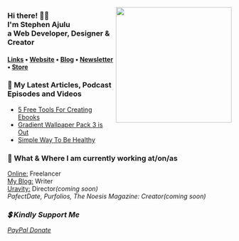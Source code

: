   <!-- Hi there! Feel free to make this your own but don't use my data --> 
  <a href="https://stephenajulu.com"><img src="https://raw.githubusercontent.com/stephenajulu/stephenajulu/master/images/Github%20Stephen%20Ajulu%20(2).png" align="right" width="260px"></a>
<h3>Hi there! 👋🤓<br>I'm Stephen Ajulu<br>a Web Developer, Designer & Creator</h3>

<h4> <a href="https://links.stephenajulu.com">Links</a> • <a href="https://stephenajulu.com">Website</a> • <a href="https://ajulusthoughts.stephenajulu.com">Blog</a> • <a href="https://stephenajulu.substack.com">Newsletter</a> • <a href="https://stephenajulu.gumroad.com">Store</a></h4>

<h3>📕 My Latest Articles, Podcast Episodes and Videos</h3>

<!-- BLOG-POST-LIST:START -->
- [5 Free Tools For Creating Ebooks](https://ajulusthoughts.stephenajulu.com/post/5-free-tools-for-creating-ebooks/)
- [Gradient Wallpaper Pack 3 is Out](https://ajulusthoughts.stephenajulu.com/post/gradient-wallpaper-pack-3-is-out/)
- [Simple Way To Be Healthy](https://ajulusthoughts.stephenajulu.com/post/simple-way-to-be-healthy/)
<!-- BLOG-POST-LIST:END -->

<h3>💼 What & Where I am currently working at/on/as</h3>

<p>
<a href="https://stephenajulu.com">Online:</a> Freelancer<br>
<a href="https://ajulusthoughts.stephenajulu.com">My Blog:</a> Writer<br>
<a href="https://uravity.netlify.app">Uravity:</a> Director<em>(coming soon)</em<br>
<br>PafectDate, Purfolios, The Noesis Magazine: Creator<em>(coming soon)</em>
</p>

<h3>💲 Kindly Support Me</h3>
  <p><a href="https://www.paypal.com/donate/?hosted_button_id=SLNMRAJ59LRC8">PayPal Donate</a></p>
